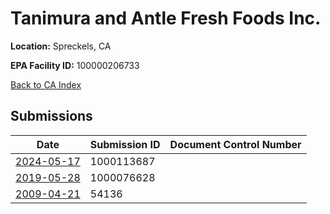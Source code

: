 # Tanimura and Antle Fresh Foods Inc.

**Location:** Spreckels, CA

**EPA Facility ID:** 100000206733

[Back to CA Index](../../index.md)

## Submissions

| Date | Submission ID | Document Control Number |
|------|--------------|-------------------------|
| [2024-05-17](submissions/1000113687.md) | 1000113687 |  |
| [2019-05-28](submissions/1000076628.md) | 1000076628 |  |
| [2009-04-21](submissions/54136.md) | 54136 |  |
